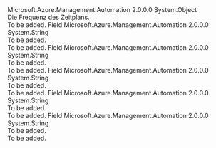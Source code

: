 <Type Name="ScheduleFrequency" FullName="Microsoft.Azure.Management.Automation.Models.ScheduleFrequency">
  <TypeSignature Language="C#" Value="public static class ScheduleFrequency" />
  <TypeSignature Language="ILAsm" Value=".class public auto ansi abstract sealed beforefieldinit ScheduleFrequency extends System.Object" />
  <TypeSignature Language="DocId" Value="T:Microsoft.Azure.Management.Automation.Models.ScheduleFrequency" />
  <TypeSignature Language="VB.NET" Value="Public Class ScheduleFrequency" />
  <TypeSignature Language="F#" Value="type ScheduleFrequency = class" />
  <AssemblyInfo>
    <AssemblyName>Microsoft.Azure.Management.Automation</AssemblyName>
    <AssemblyVersion>2.0.0.0</AssemblyVersion>
  </AssemblyInfo>
  <Base>
    <BaseTypeName>System.Object</BaseTypeName>
  </Base>
  <Interfaces />
  <Docs>
    <summary>
            Die Frequenz des Zeitplans.
            </summary>
    <remarks>To be added.</remarks>
  </Docs>
  <Members>
    <Member MemberName="Day">
      <MemberSignature Language="C#" Value="public const string Day;" />
      <MemberSignature Language="ILAsm" Value=".field public static literal string Day" />
      <MemberSignature Language="DocId" Value="F:Microsoft.Azure.Management.Automation.Models.ScheduleFrequency.Day" />
      <MemberSignature Language="VB.NET" Value="Public Const Day As String " />
      <MemberSignature Language="F#" Value="val mutable Day : string" Usage="Microsoft.Azure.Management.Automation.Models.ScheduleFrequency.Day" />
      <MemberType>Field</MemberType>
      <AssemblyInfo>
        <AssemblyName>Microsoft.Azure.Management.Automation</AssemblyName>
        <AssemblyVersion>2.0.0.0</AssemblyVersion>
      </AssemblyInfo>
      <ReturnValue>
        <ReturnType>System.String</ReturnType>
      </ReturnValue>
      <Docs>
        <summary>To be added.</summary>
        <remarks>To be added.</remarks>
      </Docs>
    </Member>
    <Member MemberName="Hour">
      <MemberSignature Language="C#" Value="public const string Hour;" />
      <MemberSignature Language="ILAsm" Value=".field public static literal string Hour" />
      <MemberSignature Language="DocId" Value="F:Microsoft.Azure.Management.Automation.Models.ScheduleFrequency.Hour" />
      <MemberSignature Language="VB.NET" Value="Public Const Hour As String " />
      <MemberSignature Language="F#" Value="val mutable Hour : string" Usage="Microsoft.Azure.Management.Automation.Models.ScheduleFrequency.Hour" />
      <MemberType>Field</MemberType>
      <AssemblyInfo>
        <AssemblyName>Microsoft.Azure.Management.Automation</AssemblyName>
        <AssemblyVersion>2.0.0.0</AssemblyVersion>
      </AssemblyInfo>
      <ReturnValue>
        <ReturnType>System.String</ReturnType>
      </ReturnValue>
      <Docs>
        <summary>To be added.</summary>
        <remarks>To be added.</remarks>
      </Docs>
    </Member>
    <Member MemberName="Month">
      <MemberSignature Language="C#" Value="public const string Month;" />
      <MemberSignature Language="ILAsm" Value=".field public static literal string Month" />
      <MemberSignature Language="DocId" Value="F:Microsoft.Azure.Management.Automation.Models.ScheduleFrequency.Month" />
      <MemberSignature Language="VB.NET" Value="Public Const Month As String " />
      <MemberSignature Language="F#" Value="val mutable Month : string" Usage="Microsoft.Azure.Management.Automation.Models.ScheduleFrequency.Month" />
      <MemberType>Field</MemberType>
      <AssemblyInfo>
        <AssemblyName>Microsoft.Azure.Management.Automation</AssemblyName>
        <AssemblyVersion>2.0.0.0</AssemblyVersion>
      </AssemblyInfo>
      <ReturnValue>
        <ReturnType>System.String</ReturnType>
      </ReturnValue>
      <Docs>
        <summary>To be added.</summary>
        <remarks>To be added.</remarks>
      </Docs>
    </Member>
    <Member MemberName="OneTime">
      <MemberSignature Language="C#" Value="public const string OneTime;" />
      <MemberSignature Language="ILAsm" Value=".field public static literal string OneTime" />
      <MemberSignature Language="DocId" Value="F:Microsoft.Azure.Management.Automation.Models.ScheduleFrequency.OneTime" />
      <MemberSignature Language="VB.NET" Value="Public Const OneTime As String " />
      <MemberSignature Language="F#" Value="val mutable OneTime : string" Usage="Microsoft.Azure.Management.Automation.Models.ScheduleFrequency.OneTime" />
      <MemberType>Field</MemberType>
      <AssemblyInfo>
        <AssemblyName>Microsoft.Azure.Management.Automation</AssemblyName>
        <AssemblyVersion>2.0.0.0</AssemblyVersion>
      </AssemblyInfo>
      <ReturnValue>
        <ReturnType>System.String</ReturnType>
      </ReturnValue>
      <Docs>
        <summary>To be added.</summary>
        <remarks>To be added.</remarks>
      </Docs>
    </Member>
    <Member MemberName="Week">
      <MemberSignature Language="C#" Value="public const string Week;" />
      <MemberSignature Language="ILAsm" Value=".field public static literal string Week" />
      <MemberSignature Language="DocId" Value="F:Microsoft.Azure.Management.Automation.Models.ScheduleFrequency.Week" />
      <MemberSignature Language="VB.NET" Value="Public Const Week As String " />
      <MemberSignature Language="F#" Value="val mutable Week : string" Usage="Microsoft.Azure.Management.Automation.Models.ScheduleFrequency.Week" />
      <MemberType>Field</MemberType>
      <AssemblyInfo>
        <AssemblyName>Microsoft.Azure.Management.Automation</AssemblyName>
        <AssemblyVersion>2.0.0.0</AssemblyVersion>
      </AssemblyInfo>
      <ReturnValue>
        <ReturnType>System.String</ReturnType>
      </ReturnValue>
      <Docs>
        <summary>To be added.</summary>
        <remarks>To be added.</remarks>
      </Docs>
    </Member>
  </Members>
</Type>